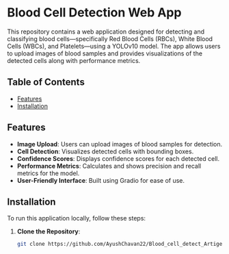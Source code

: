 # Blood Cell Detection Web App

This repository contains a web application designed for detecting and classifying blood cells—specifically Red Blood Cells (RBCs), White Blood Cells (WBCs), and Platelets—using a YOLOv10 model. The app allows users to upload images of blood samples and provides visualizations of the detected cells along with performance metrics.

## Table of Contents

- [Features](#features)
- [Installation](#installation)

## Features

- **Image Upload**: Users can upload images of blood samples for detection.
- **Cell Detection**: Visualizes detected cells with bounding boxes.
- **Confidence Scores**: Displays confidence scores for each detected cell.
- **Performance Metrics**: Calculates and shows precision and recall metrics for the model.
- **User-Friendly Interface**: Built using Gradio for ease of use.

## Installation

To run this application locally, follow these steps:

1. **Clone the Repository**:
   ```bash
   git clone https://github.com/AyushChavan22/Blood_cell_detect_Artigence.git
